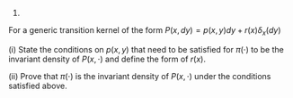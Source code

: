 1. 
For a generic transition kernel of the form $P(x, d y) = p(x, y) d y + r(x) \delta_x(d y)$

(i) State the conditions on $p(x, y)$ that need to be satisfied for $\pi(\cdot)$ to be the invariant density of $P(x, \cdot)$ and define the form of $r(x)$. 

(ii) Prove that $\pi(\cdot)$ is the invariant density of $P(x, \cdot)$ under the conditions satisfied above.


